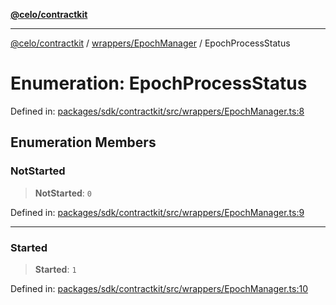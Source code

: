 [**@celo/contractkit**](../../../README.md)

***

[@celo/contractkit](../../../modules.md) / [wrappers/EpochManager](../README.md) / EpochProcessStatus

# Enumeration: EpochProcessStatus

Defined in: [packages/sdk/contractkit/src/wrappers/EpochManager.ts:8](https://github.com/celo-org/developer-tooling/blob/master/packages/sdk/contractkit/src/wrappers/EpochManager.ts#L8)

## Enumeration Members

### NotStarted

> **NotStarted**: `0`

Defined in: [packages/sdk/contractkit/src/wrappers/EpochManager.ts:9](https://github.com/celo-org/developer-tooling/blob/master/packages/sdk/contractkit/src/wrappers/EpochManager.ts#L9)

***

### Started

> **Started**: `1`

Defined in: [packages/sdk/contractkit/src/wrappers/EpochManager.ts:10](https://github.com/celo-org/developer-tooling/blob/master/packages/sdk/contractkit/src/wrappers/EpochManager.ts#L10)
